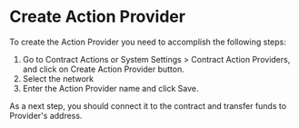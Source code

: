 # Create Action Provider

To create the Action Provider you need to accomplish the following steps:

1. Go to Contract Actions or System Settings > Contract Action Providers, and click on Create Action Provider button.
2. Select the network
3. Enter the Action Provider name and click Save.

As a next step, you should connect it to the contract and transfer funds to Provider's address.
